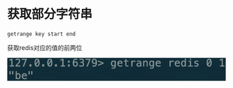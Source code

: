 # 获取部分字符串

```text
getrange key start end
```

获取redis对应的值的前两位

![](../../.gitbook/assets/image%20%2817%29.png)



